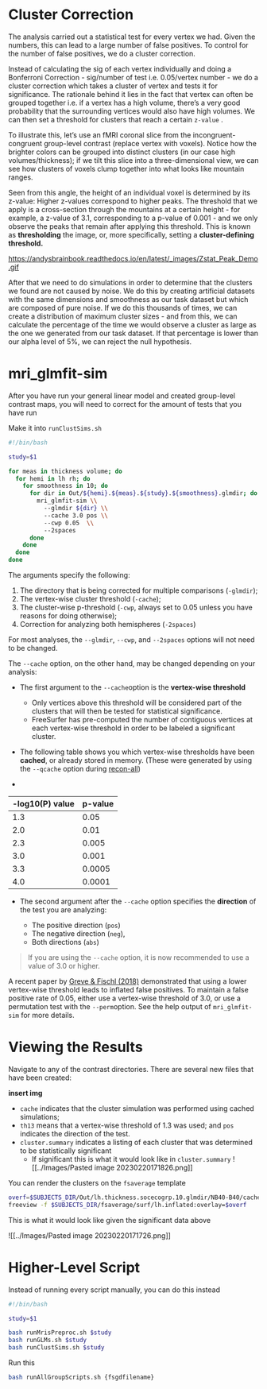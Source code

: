 # Cluster Correction

The analysis carried out a statistical test for every vertex we had. Given the numbers, this can lead to a large number of false positives. To control for the number of false positives, we do a cluster correction.

Instead of calculating the sig of each vertex individually and doing a Bonferroni Correction - sig/number of test i.e. 0.05/vertex number - we do a cluster correction which takes a cluster of vertex and tests it for significance. The rationale behind it lies in the fact that vertex can often be grouped together i.e. if a vertex has a high volume, there’s a very good probability that the surrounding vertices would also have high volumes. We can then set a threshold for clusters that reach a certain `z-value` .

To illustrate this, let’s use an fMRI coronal slice from the incongruent-congruent group-level contrast (replace vertex with voxels). Notice how the brighter colors can be grouped into distinct clusters (in our case high volumes/thickness); if we tilt this slice into a three-dimensional view, we can see how clusters of voxels clump together into what looks like mountain ranges.

Seen from this angle, the height of an individual voxel is determined by its z-value: Higher z-values correspond to higher peaks. The threshold that we apply is a cross-section through the mountains at a certain height - for example, a z-value of 3.1, corresponding to a p-value of 0.001 - and we only observe the peaks that remain after applying this threshold. This is known as **thresholding** the image, or, more specifically, setting a **cluster-defining threshold.**

https://andysbrainbook.readthedocs.io/en/latest/_images/Zstat_Peak_Demo.gif

After that we need to do simulations in order to determine that the clusters we found are not caused by noise. We do this by creating artificial datasets with the same dimensions and smoothness as our task dataset but which are composed of pure noise. If we do this thousands of times, we can create a distribution of maximum cluster sizes - and from this, we can calculate the percentage of the time we would observe a cluster as large as the one we generated from our task dataset. If that percentage is lower than our alpha level of 5%, we can reject the null hypothesis.

# mri_glmfit-sim

After you have run your general linear model and created group-level contrast maps, you will need to correct for the amount of tests that you have run

Make it into `runClustSims.sh`

```bash
#!/bin/bash

study=$1

for meas in thickness volume; do
  for hemi in lh rh; do
    for smoothness in 10; do
      for dir in Out/${hemi}.${meas}.${study}.${smoothness}.glmdir; do
        mri_glmfit-sim \\
          --glmdir ${dir} \\
          --cache 3.0 pos \\
          --cwp 0.05  \\
          --2spaces
      done
    done
  done
done
```

The arguments specify the following:

1.  The directory that is being corrected for multiple comparisons (`-glmdir`);
2.  The vertex-wise cluster threshold (`-cache`);
3.  The cluster-wise p-threshold (`-cwp`, always set to 0.05 unless you have reasons for doing otherwise);
4.  Correction for analyzing both hemispheres (`-2spaces`)

For most analyses, the `--glmdir`, `--cwp`, and `--2spaces` options will not need to be changed.

The `--cache` option, on the other hand, may be changed depending on your analysis:

-   The first argument to the `--cache`option is the **vertex-wise threshold**
    
    -   Only vertices above this threshold will be considered part of the clusters that will then be tested for statistical significance.
    -   FreeSurfer has pre-computed the number of contiguous vertices at each vertex-wise threshold in order to be labeled a significant cluster.
-   The following table shows you which vertex-wise thresholds have been **cached**, or already stored in memory. (These were generated by using the `--qcache` option during [recon-all](https://andysbrainbook.readthedocs.io/en/latest/FreeSurfer/FS_ShortCourse/FS_03_ReconAll.html#fs-03-reconall))
- 
 | -log10(P) value | p-value |
 | --------------- | ------- |
 | 1.3             | 0.05    |
 | 2.0             | 0.01    |
 | 2.3             | 0.005   |
 | 3.0             | 0.001   |
 | 3.3             | 0.0005  |
 | 4.0             | 0.0001  |

-   The second argument after the `--cache` option specifies the **direction** of the test you are analyzing:
    
    -   The positive direction (`pos`)
    -   The negative direction (`neg`),
    -   Both directions (`abs`)

> If you are using the `--cache` option, it is now recommended to use a value of 3.0 or higher.

A recent paper by [Greve & Fischl (2018)](https://www.sciencedirect.com/science/article/pii/S1053811917310960) demonstrated that using a lower vertex-wise threshold leads to inflated false positives. To maintain a false positive rate of 0.05, either use a vertex-wise threshold of 3.0, or use a permutation test with the `--perm`option. See the help output of `mri_glmfit-sim` for more details.

# Viewing the Results

Navigate to any of the contrast directories. There are several new files that have been created:

**insert img**

-   `cache` indicates that the cluster simulation was performed using cached simulations;
-   `th13` means that a vertex-wise threshold of 1.3 was used; and `pos` indicates the direction of the test.
-   `cluster.summary` indicates a listing of each cluster that was determined to be statistically significant
    -   If significant this is what it would look like in `cluster.summary`
	   ![[../Images/Pasted image 20230220171826.png]]

You can render the clusters on the `fsaverage` template

```bash
overf=$SUBJECTS_DIR/Out/lh.thickness.socecogrp.10.glmdir/NB40-B40/cache.th30.pos.sig.cluster.mgh
freeview -f $SUBJECTS_DIR/fsaverage/surf/lh.inflated:overlay=$overf
```

This is what it would look like given the significant data above

  ![[../Images/Pasted image 20230220171726.png]]

# Higher-Level Script

Instead of running every script manually, you can do this instead

```bash
#!/bin/bash

study=$1

bash runMrisPreproc.sh $study
bash runGLMs.sh $study
bash runClustSims.sh $study
```

Run this

```bash
bash runAllGroupScripts.sh {fsgdfilename}
```